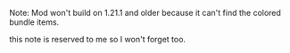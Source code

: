 Note: Mod won't build on 1.21.1 and older because it can't find the colored bundle items.

this note is reserved to me so I won't forget too.
